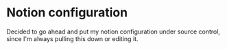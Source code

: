 # Notion configuration

Decided to go ahead and put my notion configuration under source control, since I'm always pulling this down or editing it.
